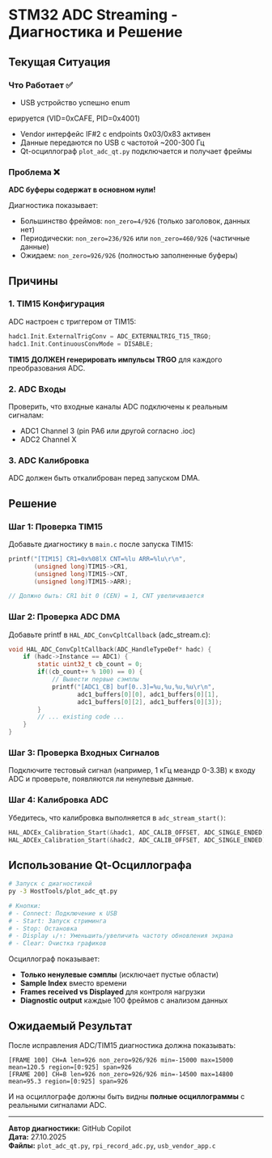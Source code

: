 # STM32 ADC Streaming - Диагностика и Решение

## Текущая Ситуация

### Что Работает ✅
- USB устройство успешно enum

ерируется (VID=0xCAFE, PID=0x4001)
- Vendor интерфейс IF#2 с endpoints 0x03/0x83 активен
- Данные передаются по USB с частотой ~200-300 Гц
- Qt-осциллограф `plot_adc_qt.py` подключается и получает фреймы

### Проблема ❌
**ADC буферы содержат в основном нули!**

Диагностика показывает:
- Большинство фреймов: `non_zero=4/926` (только заголовок, данных нет)
- Периодически: `non_zero=236/926` или `non_zero=460/926` (частичные данные)
- Ожидаем: `non_zero=926/926` (полностью заполненные буферы)

## Причины

### 1. TIM15 Конфигурация
ADC настроен с триггером от TIM15:
```c
hadc1.Init.ExternalTrigConv = ADC_EXTERNALTRIG_T15_TRGO;
hadc1.Init.ContinuousConvMode = DISABLE;
```

**TIM15 ДОЛЖЕН генерировать импульсы TRGO** для каждого преобразования ADC.

### 2. ADC Входы
Проверить, что входные каналы ADC подключены к реальным сигналам:
- ADC1 Channel 3 (pin PA6 или другой согласно .ioc)
- ADC2 Channel X

### 3. ADC Калибровка
ADC должен быть откалиброван перед запуском DMA.

## Решение

### Шаг 1: Проверка TIM15

Добавьте диагностику в `main.c` после запуска TIM15:

```c
printf("[TIM15] CR1=0x%08lX CNT=%lu ARR=%lu\r\n", 
       (unsigned long)TIM15->CR1, 
       (unsigned long)TIM15->CNT, 
       (unsigned long)TIM15->ARR);

// Должно быть: CR1 bit 0 (CEN) = 1, CNT увеличивается
```

### Шаг 2: Проверка ADC DMA

Добавьте printf в `HAL_ADC_ConvCpltCallback` (adc_stream.c):

```c
void HAL_ADC_ConvCpltCallback(ADC_HandleTypeDef* hadc) {
    if (hadc->Instance == ADC1) {
        static uint32_t cb_count = 0;
        if((cb_count++ % 100) == 0) {
            // Вывести первые сэмплы
            printf("[ADC1_CB] buf[0..3]=%u,%u,%u,%u\r\n",
                   adc1_buffers[0][0], adc1_buffers[0][1],
                   adc1_buffers[0][2], adc1_buffers[0][3]);
        }
        // ... existing code ...
    }
}
```

### Шаг 3: Проверка Входных Сигналов

Подключите тестовый сигнал (например, 1 кГц меандр 0-3.3В) к входу ADC и проверьте, появляются ли ненулевые данные.

### Шаг 4: Калибровка ADC

Убедитесь, что калибровка выполняется в `adc_stream_start()`:

```c
HAL_ADCEx_Calibration_Start(&hadc1, ADC_CALIB_OFFSET, ADC_SINGLE_ENDED);
HAL_ADCEx_Calibration_Start(&hadc2, ADC_CALIB_OFFSET, ADC_SINGLE_ENDED);
```

## Использование Qt-Осциллографа

```bash
# Запуск с диагностикой
py -3 HostTools/plot_adc_qt.py

# Кнопки:
# - Connect: Подключение к USB
# - Start: Запуск стриминга
# - Stop: Остановка
# - Display ↓/↑: Уменьшить/увеличить частоту обновления экрана
# - Clear: Очистка графиков
```

Осциллограф показывает:
- **Только ненулевые сэмплы** (исключает пустые области)
- **Sample Index** вместо времени
- **Frames received vs Displayed** для контроля нагрузки
- **Diagnostic output** каждые 100 фреймов с анализом данных

## Ожидаемый Результат

После исправления ADC/TIM15 диагностика должна показывать:

```
[FRAME 100] CH=A len=926 non_zero=926/926 min=-15000 max=15000 mean=120.5 region=[0:925] span=926
[FRAME 200] CH=B len=926 non_zero=926/926 min=-14500 max=14800 mean=95.3 region=[0:925] span=926
```

И на осциллографе должны быть видны **полные осциллограммы** с реальными сигналами ADC.

---
**Автор диагностики:** GitHub Copilot  
**Дата:** 27.10.2025  
**Файлы:** `plot_adc_qt.py`, `rpi_record_adc.py`, `usb_vendor_app.c`
